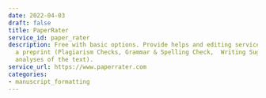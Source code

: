 ```yaml
---
date: 2022-04-03
draft: false
title: PaperRater
service_id: paper_rater
description: Free with basic options. Provide helps and editing services while writing
  a preprint (Plagiarism Checks, Grammar & Spelling Check,  Writing Suggestions, quantitative
  analyses of the text).
service_url: https://www.paperrater.com
categories:
- manuscript_formatting
---
```



